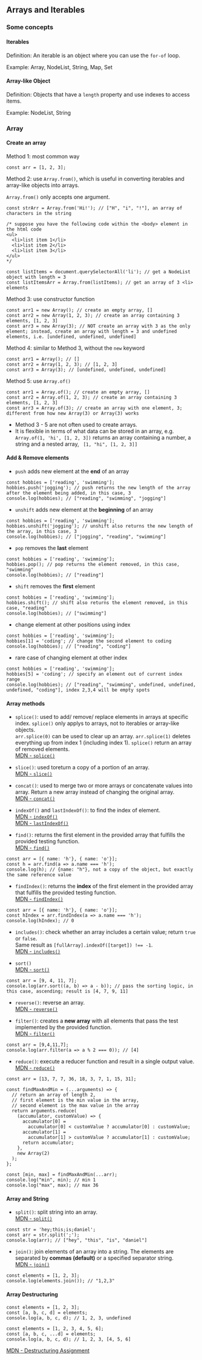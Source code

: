 ## Arrays and Iterables

### Some concepts

#### Iterables
Definition: An iterable is an object where you can use the `for-of` loop.

Example: Array, NodeList, String, Map, Set

#### Array-like Object
Definition: Objects that have a `length` property and use indexes to access items.

Example: NodeList, String

### Array

#### Create an array
Method 1: most common way
```
const arr = [1, 2, 3];
```

Method 2: use `Array.from()`, which is useful in converting iterables and array-like objects into arrays. 

`Array.from()` only accepts one argument.
```
const strArr = Array.from('Hi!'); // ["H", "i", "!"], an array of characters in the string
```
```
/* suppose you have the following code within the <body> element in the html code
<ul>
  <li>list item 1</li>
  <li>list item 2</li>
  <li>list item 3</li>
</ul>
*/

const listItems = document.querySelectorAll('li'); // get a NodeList object with length = 3
const listItemsArr = Array.from(listItems); // get an array of 3 <li> elements
```

Method 3: use constructor function
```
const arr1 = new Array(); // create an empty array, []
const arr2 = new Array(1, 2, 3); // create an array containing 3 elements, [1, 2, 3]
const arr3 = new Array(3); // NOT create an array with 3 as the only element; instead, create an array with length = 3 and undefined elements, i.e. [undefined, undefined, undefined]
```

Method 4: similar to Method 3, without the `new` keyword
```
const arr1 = Array(); // []
const arr2 = Array(1, 2, 3); // [1, 2, 3]
const arr3 = Array(3); // [undefined, undefined, undefined]
```

Method 5: use `Array.of()`
```
const arr1 = Array.of(); // create an empty array, []
const arr2 = Array.of(1, 2, 3); // create an array containing 3 elements, [1, 2, 3]
const arr3 = Array.of(3); // create an array with one element, 3; different from how new Array(3) or Array(3) works
```
- Method 3 - 5 are not often used to create arrays.
- It is flexible in terms of what data can be stored in an array, e.g. `Array.of(1, 'hi', [1, 2, 3])` returns an array containing a number, a string and a nested array, `
[1, "hi", [1, 2, 3]]`

#### Add & Remove elements
- `push` adds new element at the **end** of an array
```
const hobbies = ['reading', 'swimming'];
hobbies.push('jogging'); // push returns the new length of the array after the element being added, in this case, 3
console.log(hobbies); // ["reading", "swimming", "jogging"]
```

- `unshift` adds new element at the **beginning** of an array
```
const hobbies = ['reading', 'swimming'];
hobbies.unshift('jogging'); // unshift also returns the new length of the array, in this case, 3
console.log(hobbies); // ["jogging", "reading", "swimming"]
```

- `pop` removes the **last** element
```
const hobbies = ['reading', 'swimming'];
hobbies.pop(); // pop returns the element removed, in this case, "swimming"
console.log(hobbies); // ["reading"]
```

- `shift` removes the **first** element
```
const hobbies = ['reading', 'swimming'];
hobbies.shift(); // shift also returns the element removed, in this case, "reading"
console.log(hobbies); // ["swimming"]
```

- change element at other positions using index
```
const hobbies = ['reading', 'swimming'];
hobbies[1] = 'coding'; // change the second element to coding
console.log(hobbies); // ["reading", "coding"]
```

- rare case of changing element at other index
```
const hobbies = ['reading', 'swimming'];
hobbies[5] = 'coding'; // specify an element out of current index range
console.log(hobbies); // ["reading", "swimming", undefined, undefined, undefined, "coding"], index 2,3,4 will be empty spots
```

#### Array methods
- `splice()`: used to add/ remove/ replace elements in arrays at specific index. `splice()` only applys to arrays, not to iterables or array-like objects.<br /> 
`arr.splice(0)` can be used to clear up an array. `arr.splice(1)` deletes everything up from index 1 (including index 1). `splice()` return an array of removed elements.<br />
[MDN - `splice()`](https://developer.mozilla.org/en-US/docs/Web/JavaScript/Reference/Global_Objects/Array/splice)

- `slice()`: used toreturn a copy of a portion of an array.<br />
[MDN - `slice()`](https://developer.mozilla.org/en-US/docs/Web/JavaScript/Reference/Global_Objects/Array/slice)

- `concat()`: used to merge two or more arrays or concatenate values into array. Return a new array instead of changing the original array.<br />
[MDN - `concat()`](https://developer.mozilla.org/en-US/docs/Web/JavaScript/Reference/Global_Objects/Array/concat)

- `indexOf()` and `lastIndexOf()`: to find the index of element.<br />
[MDN - `indexOf()`](https://developer.mozilla.org/en-US/docs/Web/JavaScript/Reference/Global_Objects/Array/indexOf)<br />
[MDN - `lastIndexOf()`](https://developer.mozilla.org/en-US/docs/Web/JavaScript/Reference/Global_Objects/String/lastIndexOf)

- `find()`: returns the first element in the provided array that fulfills the provided testing function. <br />
[MDN - `find()`](https://developer.mozilla.org/en-US/docs/Web/JavaScript/Reference/Global_Objects/Array/find)
```
const arr = [{ name: 'h'}, { name: 'o'}];
const h = arr.find(a => a.name === 'h');
console.log(h); // {name: "h"}, not a copy of the object, but exactly the same reference value
```

- `findIndex()`: returns the **index** of the first element in the provided array that fulfills the provided testing function. <br />
[MDN - `findIndex()`](https://developer.mozilla.org/en-US/docs/Web/JavaScript/Reference/Global_Objects/Array/findIndex)
```
const arr = [{ name: 'h'}, { name: 'o'}];
const hIndex = arr.findIndex(a => a.name === 'h');
console.log(hIndex); // 0
```

- `includes()`: check whether an array includes a certain value; return `true` or `false`.<br /> 
Same result as `[fullArray].indexOf([target]) !== -1`. <br />
[MDN - `includes()`](https://developer.mozilla.org/en-US/docs/Web/JavaScript/Reference/Global_Objects/Array/includes)

- `sort()`<br />
[MDN - `sort()`](https://developer.mozilla.org/en-US/docs/Web/JavaScript/Reference/Global_Objects/Array/sort)
```
const arr = [9, 4, 11, 7];
console.log(arr.sort((a, b) => a - b)); // pass the sorting logic, in this case, ascending; result is [4, 7, 9, 11]
```

- `reverse()`: reverse an array. <br />
[MDN - `reverse()`](https://developer.mozilla.org/en-US/docs/Web/JavaScript/Reference/Global_Objects/Array/reverse)

- `filter()`: creates a **new array** with all elements that pass the test implemented by the provided function.<br />
[MDN - `filter()`](https://developer.mozilla.org/en-US/docs/Web/JavaScript/Reference/Global_Objects/Array/filter)
```
const arr = [9,4,11,7];
console.log(arr.filter(a => a % 2 === 0)); // [4]
```

- `reduce()`: execute a reducer function and result in a single output value.<br />
[MDN - `reduce()`](https://developer.mozilla.org/en-US/docs/Web/JavaScript/Reference/Global_Objects/Array/Reduce)
```
const arr = [13, 7, 7, 36, 18, 3, 7, 1, 15, 31];

const findMaxAndMin = (...arguments) => {
  // return an array of length 2, 
  // first element is the min value in the array, 
  // second element is the max value in the array
  return arguments.reduce(
    (accumulator, customValue) => {
      accumulator[0] =
        accumulator[0] < customValue ? accumulator[0] : customValue;
      accumulator[1] =
        accumulator[1] > customValue ? accumulator[1] : customValue;
      return accumulator;
    },
    new Array(2)
  );
};

const [min, max] = findMaxAndMin(...arr);
console.log("min", min); // min 1
console.log("max", max); // max 36
```

#### Array and String
- `split()`: split string into an array.<br />
[MDN - `split()`](https://developer.mozilla.org/en-US/docs/Web/JavaScript/Reference/Global_Objects/String/split)
```
const str = 'hey;this;is;daniel';
const arr = str.split(';');
console.log(arr); // ["hey", "this", "is", "daniel"]
```

- `join()`: join elements of an array into a string. The elements are separated by **commas (default)** or a specified separator string.<br />
[MDN - `join()`](https://developer.mozilla.org/en-US/docs/Web/JavaScript/Reference/Global_Objects/Array/join)
```
const elements = [1, 2, 3];
console.log(elements.join()); // "1,2,3"
```

#### Array Destructuring
```
const elements = [1, 2, 3];
const [a, b, c, d] = elements;
console.log(a, b, c, d); // 1, 2, 3, undefined
```
```
const elements = [1, 2, 3, 4, 5, 6];
const [a, b, c, ...d] = elements;
console.log(a, b, c, d); // 1, 2, 3, [4, 5, 6]
```
[MDN - Destructuring Assignment](https://developer.mozilla.org/en-US/docs/Web/JavaScript/Reference/Operators/Destructuring_assignment)
